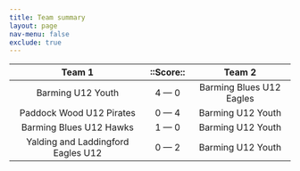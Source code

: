 ```yaml
---
title: Team summary
layout: page
nav-menu: false
exclude: true
---
```




|               Team 1               |  ::Score::  |          Team 2          |
|:----------------------------------:|:-----------:|:------------------------:|
|         Barming U12 Youth          | 4 &mdash; 0 | Barming Blues U12 Eagles |
|      Paddock Wood U12 Pirates      | 0 &mdash; 4 |    Barming U12 Youth     |
|      Barming Blues U12 Hawks       | 1 &mdash; 0 |    Barming U12 Youth     |
| Yalding and Laddingford Eagles U12 | 0 &mdash; 2 |    Barming U12 Youth     |

 <br /><br /><br />